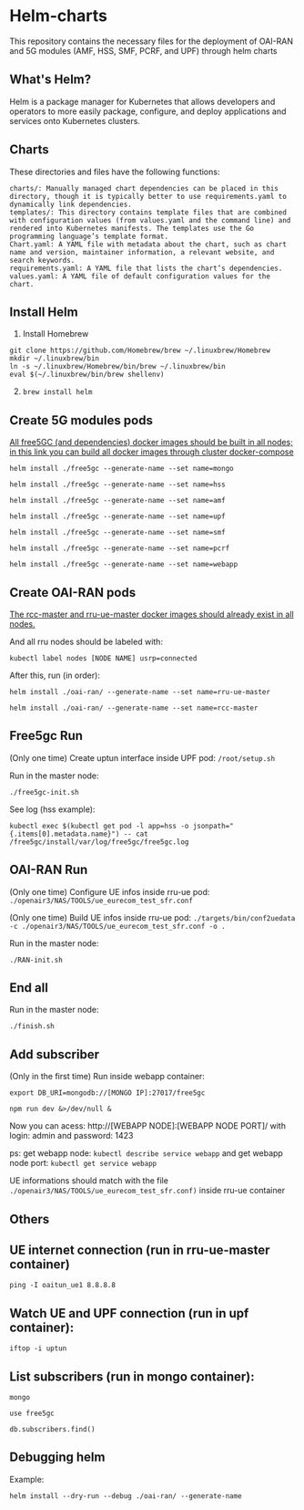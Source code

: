 # Helm-charts
This repository contains the necessary files for the deployment of OAI-RAN and 5G modules (AMF, HSS, SMF, PCRF, and UPF) through helm charts

## What's Helm?

Helm is a package manager for Kubernetes that allows developers and operators to more easily package, configure, and deploy applications and services onto Kubernetes clusters.

## Charts
These directories and files have the following functions:

    charts/: Manually managed chart dependencies can be placed in this directory, though it is typically better to use requirements.yaml to dynamically link dependencies.
    templates/: This directory contains template files that are combined with configuration values (from values.yaml and the command line) and rendered into Kubernetes manifests. The templates use the Go programming language’s template format.
    Chart.yaml: A YAML file with metadata about the chart, such as chart name and version, maintainer information, a relevant website, and search keywords.
    requirements.yaml: A YAML file that lists the chart’s dependencies.
    values.yaml: A YAML file of default configuration values for the chart.

## Install Helm

1. Install Homebrew

```
git clone https://github.com/Homebrew/brew ~/.linuxbrew/Homebrew
mkdir ~/.linuxbrew/bin
ln -s ~/.linuxbrew/Homebrew/bin/brew ~/.linuxbrew/bin
eval $(~/.linuxbrew/bin/brew shellenv)
```

2. ``brew install helm``

## Create 5G modules pods

[All free5GC (and dependencies) docker images should be built in all nodes; in this link you can build all docker images through cluster docker-compose](https://gitlab.lasse.ufpa.br/2020-ai-testbed/ai-testbed/free5gc-docker-kube "free5gc images")

``helm install ./free5gc --generate-name --set name=mongo``

``helm install ./free5gc --generate-name --set name=hss``

``helm install ./free5gc --generate-name --set name=amf``

``helm install ./free5gc --generate-name --set name=upf``

``helm install ./free5gc --generate-name --set name=smf``

``helm install ./free5gc --generate-name --set name=pcrf``

``helm install ./free5gc --generate-name --set name=webapp``

## Create OAI-RAN pods

[The rcc-master and rru-ue-master docker images should already exist in all nodes. ](https://gitlab.lasse.ufpa.br/2020-ai-testbed/ai-testbed/oai-ran-docker/- "RAN-master images")

And all rru nodes should be labeled with:

``kubectl label nodes [NODE NAME] usrp=connected``

After this, run (in order):

``helm install ./oai-ran/ --generate-name --set name=rru-ue-master``

``helm install ./oai-ran/ --generate-name --set name=rcc-master``

## Free5gc Run 

(Only one time) Create uptun interface inside UPF pod: ``/root/setup.sh``

Run in the master node:

``./free5gc-init.sh``

See log (hss example):

``kubectl exec $(kubectl get pod -l app=hss -o jsonpath="{.items[0].metadata.name}") -- cat /free5gc/install/var/log/free5gc/free5gc.log``

## OAI-RAN Run 

(Only one time) Configure UE infos inside rru-ue pod: ``./openair3/NAS/TOOLS/ue_eurecom_test_sfr.conf``

(Only one time) Build UE infos inside rru-ue pod: ``./targets/bin/conf2uedata -c ./openair3/NAS/TOOLS/ue_eurecom_test_sfr.conf -o .``

Run in the master node:

``./RAN-init.sh``

## End all

Run in the master node:

``./finish.sh``

## Add subscriber 

(Only in the first time) Run inside webapp container:

``export DB_URI=mongodb://[MONGO IP]:27017/free5gc``

``npm run dev &>/dev/null &``

Now you can acess: http://[WEBAPP NODE]:[WEBAPP NODE PORT]/ with login: admin and password: 1423

ps: get webapp node: ``kubectl describe service webapp`` and get webapp node port: ``kubectl get service webapp``

UE informations should match with the file ``./openair3/NAS/TOOLS/ue_eurecom_test_sfr.conf)`` inside rru-ue container

## Others

## UE internet connection (run in rru-ue-master container)

``ping -I oaitun_ue1 8.8.8.8``

## Watch UE and UPF connection (run in upf container):

``iftop -i uptun``

## List subscribers (run in mongo container):

``mongo``

``use free5gc``

``db.subscribers.find()``

## Debugging helm

Example:

``helm install --dry-run --debug ./oai-ran/ --generate-name``
